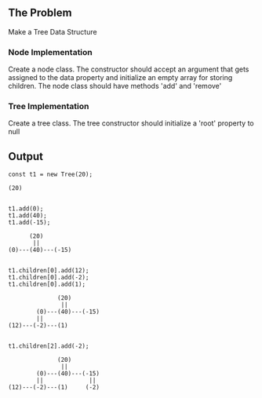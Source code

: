 ## The Problem
Make a Tree Data Structure
### Node Implementation
Create a node class. The constructor should accept an argument that gets assigned to the data property and initialize an empty array for storing children. The node class should have methods 'add' and 'remove'

### Tree Implementation
Create a tree class. The tree constructor should initialize a 'root' property to null

## Output
```
const t1 = new Tree(20);

(20)


t1.add(0);
t1.add(40);
t1.add(-15);

      (20)
       ||
(0)---(40)---(-15)


t1.children[0].add(12);
t1.children[0].add(-2);
t1.children[0].add(1);

              (20)
               ||
        (0)---(40)---(-15)
        ||           
(12)---(-2)---(1)


t1.children[2].add(-2);

              (20)
               ||
        (0)---(40)---(-15)
        ||             ||
(12)---(-2)---(1)     (-2)
```
